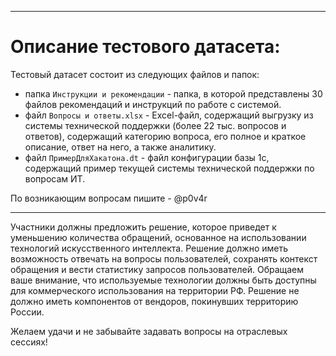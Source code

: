 ***
# Описание тестового датасета:

Тестовый датасет состоит из следующих файлов и папок:
- папка ```Инструкции и рекомендации``` - папка, в которой представлены 30 файлов рекомендаций и инструкций по работе с системой.
- файл ```Вопросы и ответы.xlsx``` - Excel-файл, содержащий выгрузку из системы технической поддержки (более 22 тыс. вопросов и ответов), содержащий категорию вопроса, его полное и краткое описание, ответ на него, а также аналитику.
- файл ```ПримерДляХакатона.dt```   - файл конфигурации базы 1с, содержащий пример текущей системы технической поддержки по вопросам ИТ.

По возникающим вопросам пишите - @p0v4r

***

Участники должны предложить решение, которое приведет к уменьшению количества обращений, основанное на использовании технологий искусственного интеллекта. Решение должно иметь возможность отвечать на вопросы пользователей, сохранять контекст обращения и вести статистику запросов пользователей. Обращаем ваше внимание, что используемые технологии должны быть доступны для коммерческого использования на территории РФ. Решение не должно иметь компонентов от вендоров, покинувших территорию России. 

Желаем удачи и не забывайте задавать вопросы на отраслевых сессиях!

